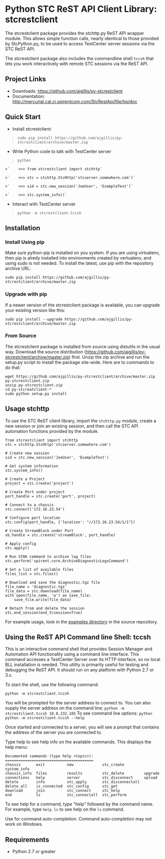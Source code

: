 # Python STC ReST API Client Library: stcrestclient

The stcrestclient package provides the stchttp.py ReST API wrapper module.  This allows simple function calls, nearly identical to those provided by StcPython.py, to be used to access TestCenter server sessions via the STC ReST API.

The stcrestclient package also includes the commandline shell `tccsh` that lets you work interactively with remote STC sessions via the ReST API.

## Project Links

- Downloads: <https://github.com/ajgillis/py-stcrestclient>
- Documentation: <http://mercurial.cal.ci.spirentcom.com/StcRestApi/file/tip/doc>

## Quick Start
- Install stcrestclient:
> `sudo pip install https://github.com/ajgillis/py-stcrestclient/archive/master.zip`

- Write Python code to talk with TestCenter server
>`python`

    >`    >>> from stcrestclient import stchttp`

    >`    >>> stc = stchttp.StcHttp('stcserver.somewhere.com')`

    >`    >>> sid = stc.new_session('JoeUser', 'ExampleTest')`

    >`    >>> stc.system_info()`

- Interact with TestCenter server
>`python -m stcrestclient.tccsh`

## Installation

### Install Using pip

Make sure python-pip is installed on you system.  If you are using virtualenv, then pip is alredy installed into environments created by vertualenv, and using sudo is not needed.  To install the latest, use pip with the repository archive URL:

    sudo pip install https://github.com/ajgillis/py-stcrestclient/archive/master.zip


### Upgrade with pip

If a newer version of the stcrestclient package is available, you can upgrade your existing version like this:

    sudo pip install --upgrade https://github.com/ajgillis/py-stcrestclient/archive/master.zip

### From Source

The stcrestclient package is installed from source using distutils in the usual way.  Download the source distribution (https://github.com/ajgillis/py-stcrestclient/archive/master.zip) first.  Unzip the zip archive and run the setup.py script to install the package site-wide.  Here are to commands to do that:

    wget https://github.com/ajgillis/py-stcrestclient/archive/master.zip py-stcrestclient.zip
    unzip py-stcrestclient.zip
    cd py-stcreatclient-*
    sudo python setup.py install

## Usage stchttp

To use the STC ReST client library, import the `stchttp.py` module, create a new session or join an existing session, and then call the STC API automation functions provided by the module.

    from stcrestclient import stchttp
    stc = stchttp.StcHttp('stcserver.somewhere.com')

    # Create new session
    sid = stc.new_session('JoeUser', 'ExampleTest')

    # Get system information
    stc.system_info()

    # Create a Project
    project = stc.create('project')

    # Create Port under project
    port_handle = stc.create('port', project)

    # Connect to a chassis
    stc.connect('172.16.23.54')

    # Configure port location
    stc.config(port_handle, {'location': "//172.16.23.54/1/1"})

    # Create StreamBlock under Port
    sb_handle = stc.create('streamBlock', port_handle)

    # Apply config
    stc.apply()

    # Run STAK command to archive log files
    stc.perform('spirent.core.ArchiveDiagnosticLogsCommand')

    # Get a list of available files
    files_list = stc.files()

    # Download and save the diagnostic.tgz file
    file_name = 'diagnostic.tgz'
    file_data = stc.download(file_name)
    with open(file_name, 'w') as save_file:
        save_file.write(file_data)

    # Detach from and delete the session
    stc.end_session(end_tcsession=True)

For example usage, look in the [examples directory](https://github.com/ajgillis/py-stcrestclient/examples) in the source repository.

## Using the ReST API Command line Shell: tccsh

This is an interactive command shell that provides Session Manager and Automation API functionality using a command line interface.  This command accesses a TestCenter Server over its HTTP interface, so no local BLL installation is needed.  This utility is primarily useful for testing and debugging the ReST API.  It should run on any platform with Python 2.7 or 3.x.

To start the shell, use the following command:

    python -m stcrestclient.tccsh

You will be prompted for the server address to connect to.  You can also supply the server address on the command line: `python -m stcrestclient.tccsh 10.8.232.105`  To see command line options: `python python -m stcrestclient.tccsh --help`

Once started and connected to a server, you will see a prompt that contains the address of the server you are connected to.

Type help to see help info on the available commands.  This displays the help menu: 

	Documented commands (type help <topic>):
	========================================
	chassis       exit          new             stc_create         system_info
	chassis_info  files         results         stc_delete         upgrade
	connections   help          server          stc_disconnect     upload
	delete        info          stc_apply       stc_disconnectall
	delete_all    is_connected  stc_config      stc_get
	download      join          stc_connect     stc_help
	end           ls            stc_connectall  stc_perform


To see help for a command, type "help" followed by the command name.  For example, type `help ls` to see help on the `ls` command.

Use <TAB> for command auto-completion. Command auto-completion may not work on Windows.

## Requirements

- Python 2.7 or greater
